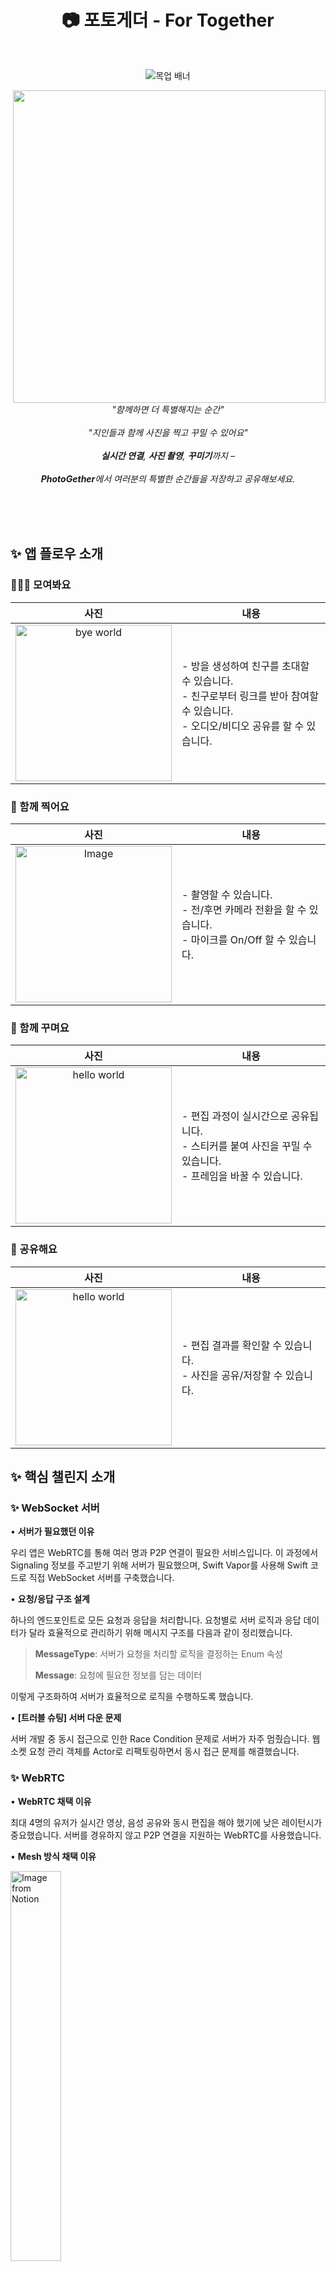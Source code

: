 <div align = center>
  
# 📷 포토게더 - For Together

<br>

![목업 배너](https://github.com/user-attachments/assets/c743749b-a16f-4673-921e-3ac335a80e30)

<img src="https://github.com/user-attachments/assets/0243957d-da45-4fa2-a49e-a83bc4a4cccc" width="500" align="right">

<br><br><br><br>

<i>"함께하면 더 특별해지는 순간"</i>
<br><br>
<i>"지인들과 함께 사진을 찍고 꾸밀 수 있어요"</i>
<br><br>
<i>**실시간 연결**, **사진 촬영**, **꾸미기**까지 – </i>
<br><br>
<i>**PhotoGether**에서 여러분의 특별한 순간들을 저장하고 공유해보세요.</i>

</div>

<br><br><br>









## ✨ 앱 플로우 소개


### 🙋‍♂️🙋 모여봐요
|   사진    | 내용                                                                                 |
| :-----: | ---------------------------------------------------------------------------------- |
|<img width="250" alt="bye world" src="https://github.com/user-attachments/assets/a139e0c0-d1e2-44d6-a5c6-98174bbe332a">| - 방을 생성하여 친구를 초대할 수 있습니다.<br>- 친구로부터 링크를 받아 참여할 수 있습니다.<br>- 오디오/비디오 공유를 할 수 있습니다. |

### 📸 함께 찍어요
| 사진  | 내용                                                                   |
| :-: | -------------------------------------------------------------------- |
|<img width="250" alt="Image" src="https://github.com/user-attachments/assets/b9ff509e-2930-4e84-8938-37514d4b469e">| - 촬영할 수 있습니다.<br>- 전/후면 카메라 전환을 할 수 있습니다.<br>- 마이크를 On/Off 할 수 있습니다. |


### 🌠 함께 꾸며요
| 사진  | 내용                                                                     |
| :-: | ---------------------------------------------------------------------- |
|<img width="250" alt="hello world" src="https://github.com/user-attachments/assets/22e6126c-1008-4233-9419-db1bb8d49307">| - 편집 과정이 실시간으로 공유됩니다.<br>- 스티커를 붙여 사진을 꾸밀 수 있습니다.<br>- 프레임을 바꿀 수 있습니다. |

### 🔗 공유해요
| 사진  | 내용                                           |
| :-: | -------------------------------------------- |
|<img width="250" alt="hello world" src="https://github.com/user-attachments/assets/44f08974-1e3a-412b-a1a3-eb42f77e5d75">| - 편집 결과를 확인할 수 있습니다.<br>- 사진을 공유/저장할 수 있습니다. |



## ✨ 핵심 챌린지 소개

### ✨ WebSocket 서버

• **서버가 필요했던 이유**

우리 앱은 WebRTC를 통해 여러 명과 P2P 연결이 필요한 서비스입니다. 이 과정에서 Signaling 정보를 주고받기 위해 서버가 필요했으며, Swift Vapor를 사용해 Swift 코드로 직접 WebSocket 서버를 구축했습니다.

•	**요청/응답 구조 설계**

하나의 엔드포인트로 모든 요청과 응답을 처리합니다. 요청별로 서버 로직과 응답 데이터가 달라 효율적으로 관리하기 위해 메시지 구조를 다음과 같이 정리했습니다.

>	**MessageType**: 서버가 요청을 처리할 로직을 결정하는 Enum 속성
>
>	**Message**: 요청에 필요한 정보를 담는 데이터

이렇게 구조화하여 서버가 효율적으로 로직을 수행하도록 했습니다.

•	**[트러블 슈팅] 서버 다운 문제**

서버 개발 중 동시 접근으로 인한 Race Condition 문제로 서버가 자주 멈췄습니다. 웹소켓 요청 관리 객체를 Actor로 리팩토링하면서 동시 접근 문제를 해결했습니다.

### ✨ WebRTC

•	**WebRTC 채택 이유**

최대 4명의 유저가 실시간 영상, 음성 공유와 동시 편집을 해야 했기에 낮은 레이턴시가 중요했습니다. 서버를 경유하지 않고 P2P 연결을 지원하는 WebRTC를 사용했습니다.

•	**Mesh 방식 채택 이유**


<img width="40%" alt="Image from Notion" src="https://github.com/user-attachments/assets/888e7156-e2ba-488e-9fe1-56bc7f7aae69">


서버 개발 리소스를 줄이기 위해 Mesh 방식을 선택했습니다. Mesh 방식은 참가자들 간 직접 연결을 지원하며, 최대 4명까지 연결하기에 성능상 문제가 없다고 판단했습니다.

•	**WebRTC 연결 과정**

1.	방 생성자가 웹소켓 서버에서 방을 생성하고, 방 정보를 딥링크 URL로 초대 대상에게 공유합니다.

2.	참여자가 링크를 통해 방에 참가하면, 서버에 방 참가 요청을 보냅니다.

3.	기존 참가자는 새로운 참가자의 정보를 브로드캐스팅으로 받습니다.

4.	Signaling을 통해 데이터 교환 후 P2P 연결이 성립됩니다.

•	**[트러블 슈팅] AVCaptureSession 카메라 접근 문제**

WebRTC P2P 연결 중 음성 연결은 되었으나 화면 연결이 되지 않는 문제를 발견했습니다. 이는 AVCaptureSession이 단일 접근만 허용하기 때문이었습니다. 각 객체가 카메라 데이터를 동시에 요청해 문제가 발생했으며, 데이터를 한 곳에서만 관리하도록 리팩토링하여 해결했습니다.




### ✨ 동시 편집

<br>
작성 중..
<br>






## ✨ 아키텍쳐 구조

<img width="100%" alt="Image from Notion" src="https://github.com/user-attachments/assets/fd2573f6-71a5-4109-8386-04e8a0ae46c9">

> [!NOTE]
> 저희의 프로젝트는 **3-Layer 기반 클린 아키텍쳐**를 채택하여 명확한 구조와 확장성을 중점에 두었습니다.
> 
> 레이어를 구분하여 **관심사를 분리**하고, 각 레이어는 **인터페이스를 의존**하도록 설계했습니다. 이를 통해 코드 간의 의존성을 줄이고, 새로운 기능을 추가하거나 기존 기능을 수정할 때도 유연하게 대응할 수 있는 구조를 만들었습니다.
> 
> 또한, 각 레이어가 맡는 역할이 명확하기 때문에 코드가 어디에 위치해야 할지 쉽게 판단할 수 있었으며, 프로젝트 전반에 **일관된 코드 구조**를 유지할 수 있었습니다. 이러한 아키텍쳐 덕분에 코드 흐름을 더 빠르게 이해할 수 있었고, 개발 속도를 높이는 데 도움이 되었습니다.



## ✨ 프레젠테이션 레이어 구조

<img width="100%" alt="image" src="https://github.com/user-attachments/assets/13d75a37-2ac1-4e72-a708-d12b7dc6dd7a">

> [!NOTE]
> 현재 저희의 Presentation Layer는 위와 같이 커뮤니케이션 하고 있습니다.
>
> View는 유저 인터랙션이 일어나는 지점으로, 비즈니스 로직은 ViewModel에서 처리되며, 최종적으로 View는 갱신된 상태를 반영합니다.
>
> 특히, 사진 편집과 같은 **이벤트 발생이 빈번한 기능 요구사항**에서, 이벤트와 상태를 명확하게 정의하고 관리하는 것이 중요했습니다. 이를 위해 Input-Output 패턴을 도입하게 되었습니다.
> 
> View에서 발생하는 탭과 같은 이벤트를 **Input**, View에 전달될 데이터 등의 상태를 **Output**으로 정의하여 각 객체의 역할을 명확하게 분리하였습니다.
>
> 또한 개발 과정에서 새로운 이벤트나 상태를 추가할 때 구조적으로 응집되어 있어 쉽게 확장이 가능했습니다.
>
> 추가적으로 팀 내 PR 요청시 코드 리뷰를 필수로 진행하고 있는 상황에서 동일한 패턴을 활용함으로써 빠른 구조 파악을 통해 코드 리뷰 시간이 단축되어 생산성이 향상되었습니다.


## ✨ 모듈 구조

<img width="100%" alt="Group 1000003128" src="https://github.com/user-attachments/assets/6f1d3921-5a41-4034-a3cb-dea1dfbf493f">

> [!NOTE]
> 저희의 모듈 구조는 다음과 같습니다. 모듈을 분리함으로써 접근제어자 설정을 통해 특정 모듈을 수정하거나 기능을 확장할 때 다른 모듈에 미치는 영향을 최소화할 수 있었습니다. 이로 인해 안전하게 개발을 할 수 있었습니다.
>
> 또한 각 Feature별 DemoApp을 통해 병렬적인 화면 개발을 진행해 개발 속도를 높일 수 있었습니다.






## 💻 개발 환경
<div align="center">
<img height="22" src="https://img.shields.io/badge/iOS-16.0+-lightgray"> <img height="22" src="https://img.shields.io/badge/Xcode-16.0-blue"> <img height="22" src="https://img.shields.io/badge/Swift-5.9-orange"> <img height="22" src="https://img.shields.io/badge/Platform-iOS-blue">
</div>


## 👋 팀원 소개

<div align = center>

|[`S009` 김기영](https://github.com/Kiyoung-Kim-57)|[`S034` 송영규](https://github.com/youn9k)|[`S035` 송영훈](https://github.com/0Hooni)|[`S077` 홍승완](https://github.com/hsw1920)|
| :--: | :--: | :--: | :--: |
| <img src="https://avatars.githubusercontent.com/u/121777185?v=4" width=150> | <img src="https://avatars.githubusercontent.com/u/60254939?v=4" width=150> | <img src="https://avatars.githubusercontent.com/u/37678646?v=4" width=150> | <img src="https://avatars.githubusercontent.com/u/66902876?v=4" width=150> |
| **`iOS`** | **`iOS`** | **`iOS`** | **`iOS`** |

</br>

| 🏷️ 바로가기 | [Wiki](https://github.com/boostcampwm-2024/iOS04-HARU/wiki) | [팀 노션](https://www.notion.so/0hooni/HARU-12e07f89fdcd8077a443dbba60cb124d) | [그라운드 룰](https://github.com/boostcampwm-2024/iOS04-HARU/wiki/그라운드-룰) | [컨벤션](https://github.com/boostcampwm-2024/iOS04-HARU/wiki/컨벤션) | [회의록](https://www.notion.so/0hooni/05cb406cd61f460ba7294ae3ffa31f7e) | [기획/디자인](https://www.figma.com/design/6jACkAa5WxD8mm4KgsPtzg/iOS04-GP?node-id=11-32851) |
| :--------: | :---------------------------------------------------------: | :---------------------------------------------------------------------------: | :----------------------------------------------------------------------------: | :------------------------------------------------------------------: | :---------------------------------------------------------------------: | :------------------------------------------------------------------------------------------: |

</div>
